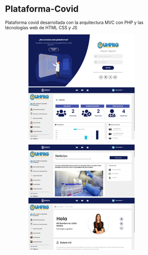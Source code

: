 # Plataforma-Covid
Plataforma covid desarrollada con la arquitectura MVC con PHP y las técnologías web de HTML CSS y JS
<p align="center">
  <img src="./Capturas de Pantalla/login.png" width="350" title="Login de la plataforma">
  <img src="./Capturas de Pantalla/tableroAdmin.png" width="350" alt="Tablero de administración">
</p>
<p align="center">
  <img src="./Capturas de Pantalla/noticias.png" width="350" title="Login de la plataforma">
  <img src="./Capturas de Pantalla/profileEspecialista.png" width="350" alt="Tablero de administración">
</p>
